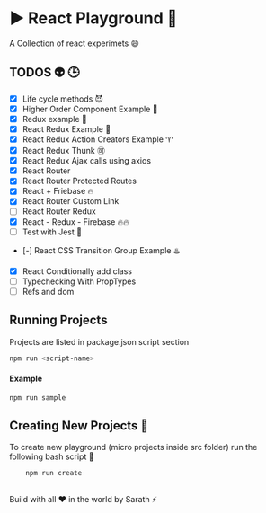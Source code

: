 # :arrow_forward: React Playground 🎱
A Collection of react experimets 😄


## TODOS :alien: 🕒
+ [x] Life cycle methods 😈
+ [x] Higher Order Component Example :angel:
+ [x] Redux example :anger:
+ [x] React Redux Example :aerial_tramway:
+ [x] React Redux Action Creators Example :aries:
+ [x] React Redux Thunk :accept:
+ [x] React Redux Ajax calls using axios
+ [x] React Router
+ [x] React Router Protected Routes
+ [x] React + Friebase 🔥
+ [x] React Router Custom Link
+ [ ] React Router Redux
+ [x] React - Redux - Firebase 🔥🔥
+ [ ] Test with Jest :100:
+ [-] React CSS Transition Group Example :hotsprings:
+ [x] React Conditionally add class 
+ [ ] Typechecking With PropTypes
+ [ ] Refs and dom

## Running Projects
Projects are listed in package.json script section 
```bash
npm run <script-name>
```
#### Example
```bash
npm run sample
``` 
## Creating New Projects 👶
To create new playground (micro projects inside src folder) run the following bash script :apple:
```bash
    npm run create
    
```


Build with all ❤️ in the world by Sarath ⚡️